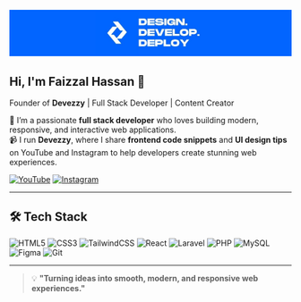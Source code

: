 <!-- Banner Image -->
![Header Banner](https://raw.githubusercontent.com/devezzy/devezzy/refs/heads/main/banner.jpg)

## Hi, I'm Faizzal Hassan 👋  
Founder of **Devezzy** | Full Stack Developer | Content Creator  

🚀 I’m a passionate **full stack developer** who loves building modern, responsive, and interactive web applications.  
📹 I run **Devezzy**, where I share **frontend code snippets** and **UI design tips** on YouTube and Instagram to help developers create stunning web experiences.  

<!-- Social Links -->
[![YouTube](https://img.shields.io/badge/YouTube-FF0000?style=for-the-badge&logo=youtube&logoColor=white)](https://youtube.com/@devezzy) [![Instagram](https://img.shields.io/badge/Instagram-E4405F?style=for-the-badge&logo=instagram&logoColor=white)](https://www.instagram.com/devezzyy/)

---

## 🛠 Tech Stack  
![HTML5](https://img.shields.io/badge/-HTML5-E34F26?style=for-the-badge&logo=html5&logoColor=white) ![CSS3](https://img.shields.io/badge/-CSS3-1572B6?style=for-the-badge&logo=css3&logoColor=white) ![TailwindCSS](https://img.shields.io/badge/-TailwindCSS-06B6D4?style=for-the-badge&logo=tailwindcss&logoColor=white) ![React](https://img.shields.io/badge/-React-61DAFB?style=for-the-badge&logo=react&logoColor=black) ![Laravel](https://img.shields.io/badge/-Laravel-FF2D20?style=for-the-badge&logo=laravel&logoColor=white) ![PHP](https://img.shields.io/badge/-PHP-777BB4?style=for-the-badge&logo=php&logoColor=white) ![MySQL](https://img.shields.io/badge/-MySQL-4479A1?style=for-the-badge&logo=mysql&logoColor=white) ![Figma](https://img.shields.io/badge/-Figma-F24E1E?style=for-the-badge&logo=figma&logoColor=white) ![Git](https://img.shields.io/badge/-Git-F05032?style=for-the-badge&logo=git&logoColor=white)

---

> 💡 **"Turning ideas into smooth, modern, and responsive web experiences."**
